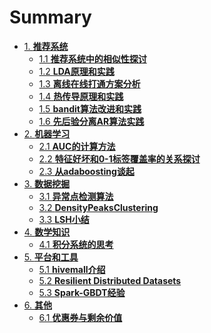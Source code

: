 # Summary

* [1. **推荐系统**]()
  * [1.1 **推荐系统中的相似性探讨**](rec-sys/推荐系统中的相似性探讨.md)
  * [1.2 **LDA原理和实践**](NLP/LDA原理和实践.md)
  * [1.3 **离线在线打通方案分析**](rec-sys/离线在线打通方案分析.md)
  * [1.4 **热传导原理和实践**](rec-sys/热传导原理和实践.md)
  * [1.5 **bandit算法改进和实践**](rec-sys/bandit算法改进和实践.md)
  * [1.6 **先后验分离AR算法实践**](rec-sys/先后验分离AR算法实践.md)
* [2. **机器学习**]()
  * [2.1 **AUC的计算方法**](ml/AUC的计算方法.md)
  * [2.2 **特征好坏和0-1标签覆盖率的关系探讨**](ml/特征好坏和0-1标签覆盖率的关系探讨.md)
  * [2.3 **从adaboosting谈起**](ml/从adaboosting谈起.md)
* [3. **数据挖掘**]()
  * [3.1 **异常点检测算法**](dm/异常点检测算法.md)
  * [3.2 **DensityPeaksClustering**](dm/DensityPeaksClustering.md)
  * [3.3 **LSH小结**](dm/LSH小结.md)
* [4. **数学知识**]()
  * [4.1 **积分系统的思考**](math/积分系统的思考.md)
* [5. **平台和工具**]()
  * [5.1 **hivemall介绍**]()
  * [5.2 **Resilient Distributed Datasets**](spark/RDD设计思路.md)
  * [5.3 **Spark-GBDT经验**](spark/GBDT.md)
* [6. **其他**]()
  * [6.1 **优惠券与剩余价值**](econ/优惠券与剩余价值.md)



